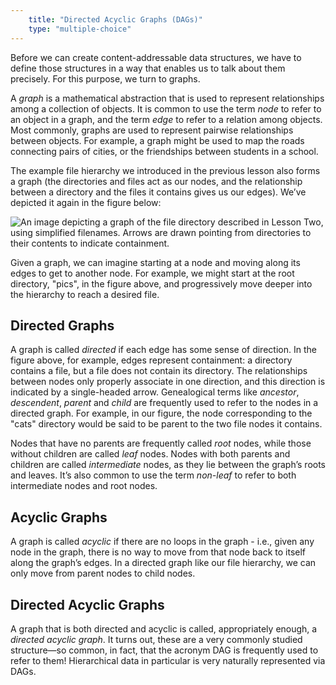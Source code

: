 ```yaml
---
    title: "Directed Acyclic Graphs (DAGs)"
    type: "multiple-choice"
---
```


Before we can create content-addressable data structures, we have
to define those structures in a way that enables us to talk about
them precisely. For this purpose, we turn to graphs.

A *graph* is a mathematical abstraction that is used to represent
relationships among a collection of objects. It is common to use
the term *node* to refer to an object in a graph, and the term *edge*
to refer to a relation among objects. Most commonly, graphs are
used to represent pairwise relationships between objects. For
example, a graph might be used to map the roads connecting pairs
of cities, or the friendships between students in a school.

The example file hierarchy we introduced in the previous lesson
also forms a graph (the directories and files act as our nodes,
and the relationship between a directory and the files it
contains gives us our edges). We’ve depicted it again in the
figure below:

![An image depicting a graph of the file directory described in Lesson Two, using simplified filenames. Arrows are drawn pointing from directories to their contents to indicate containment.](/tutorial-assets/TOOO8L03-directory-graph.png)

Given a graph, we can imagine starting at a node and moving along
its edges to get to another node. For example, we might start at
the root directory, "pics", in the figure above, and
progressively move deeper into the hierarchy to reach a desired
file.

## Directed Graphs

A graph is called *directed* if each edge has some sense of
direction. In the figure above, for example, edges represent
containment: a directory contains a file, but a file does not
contain its directory. The relationships between nodes only
properly associate in one direction, and this direction is
indicated by a single-headed arrow. Genealogical terms like
*ancestor*, *descendent*, *parent* and *child* are frequently used to
refer to the nodes in a directed graph. For example, in our
figure, the node corresponding to the "cats" directory would be
said to be parent to the two file nodes it contains.

Nodes that have no parents are frequently called *root* nodes,
while those without children are called *leaf* nodes. Nodes with
both parents and children are called *intermediate* nodes, as
they lie between the graph’s roots and leaves. It’s also common
to use the term *non-leaf* to refer to both intermediate nodes
and root nodes.

## Acyclic Graphs

A graph is called *acyclic* if there are no loops in the graph -
i.e., given any node in the graph, there is no way to move from
that node back to itself along the graph’s edges. In a directed
graph like our file hierarchy, we can only move from parent
nodes to child nodes.

## Directed Acyclic Graphs

A graph that is both directed and acyclic is called,
appropriately enough, a *directed acyclic graph*. It turns out,
these are a very commonly studied structure&mdash;so common, in fact,
that the acronym DAG is frequently used to refer to them!
Hierarchical data in particular is very naturally represented via
DAGs.
